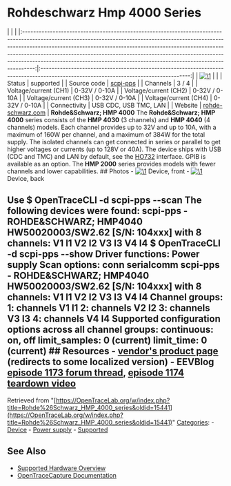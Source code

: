 # Rohdeschwarz Hmp 4000 Series

| | | |:----------------------------------------------------------------------------------------------------------------------------------------------------------------------------------------------------------------------------------------------------------------------------------------------------------------------------------------------------------------------------------------------------------:|:------------------------------------------------------------------------------------------------------------------------------------:| | [![\1](../../assets/hardware/general/\2)](./File:Rs_hmp4040_mugshot.png.html) | | | Status | supported | | Source code | [scpi-pps](http://github.com/OpenTraceLab/?p=OpenTraceCapture.git;a=tree;f=src/hardware/scpi-pps) | | Channels | 3 / 4 | | Voltage/current (CH1) | 0-32V / 0-10A | | Voltage/current (CH2) | 0-32V / 0-10A | | Voltage/current (CH3) | 0-32V / 0-10A | | Voltage/current (CH4) | 0-32V / 0-10A | | Connectivity | USB CDC, USB TMC, LAN | | Website | [rohde-schwarz.com](https://www.rohde-schwarz.com/product/hmp4000) | **Rohde&Schwarz; HMP 4000** The **Rohde&Schwarz; HMP 4000** series consists of the **HMP 4030** (3 channels) and **HMP 4040** (4 channels) models. Each channel provides up to 32V and up to 10A, with a maximum of 160W per channel, and a maximum of 384W for the total supply. The isolated channels can get connected in series or parallel to get higher voltages or currents (up to 128V or 40A). The device ships with USB (CDC and TMC) and LAN by default, see the [HO732](Hameg_HO732.html "Hameg HO732") interface. GPIB is available as an option. The **HMP 2000** series provides models with fewer channels and lower capabilities. ## Photos \- 
[![\1](../../assets/hardware/general/\2)](./File:Rs_hmp4040_front.png.html)
Device, front
\- 
[![\1](../../assets/hardware/general/\2)](./File:Rs_hmp4040_back.png.html)
Device, back
## Use $ OpenTraceCLI -d scpi-pps --scan The following devices were found: scpi-pps - ROHDE&SCHWARZ; HMP4040 HW50020003/SW2.62 [S/N: 104xxx] with 8 channels: V1 I1 V2 I2 V3 I3 V4 I4 $ OpenTraceCLI -d scpi-pps --show Driver functions: Power supply Scan options: conn serialcomm scpi-pps - ROHDE&SCHWARZ; HMP4040 HW50020003/SW2.62 [S/N: 104xxx] with 8 channels: V1 I1 V2 I2 V3 I3 V4 I4 Channel groups: 1: channels V1 I1 2: channels V2 I2 3: channels V3 I3 4: channels V4 I4 Supported configuration options across all channel groups: continuous: on, off limit_samples: 0 (current) limit_time: 0 (current) ## Resources \- [vendor's product page](https://www.rohde-schwarz.com/product/hmp4000) (redirects to some localized version) \- EEVBlog [episode 1173 forum thread](https://www.eevblog.com/forum/blog/eevblog-1173-rohde-schwarz-power-supply-bonanza/), [episode 1174 teardown video](https://www.youtube.com/watch?v=Z6F7Pwi6WLI)
Retrieved from "[https://OpenTraceLab.org/w/index.php?title=Rohde%26Schwarz_HMP_4000_series&oldid=15441](https://OpenTraceLab.org/w/index.php?title=Rohde%26Schwarz_HMP_4000_series&oldid=15441)" 
[Categories](specialcategories-specialcategories.md): \- [Device](./Category:Device.html "Category:Device") \- [Power supply](./Category:Power_supply.html "Category:Power supply") \- [Supported](./Category:Supported.html "Category:Supported")

## See Also
- [Supported Hardware Overview](../supported-hardware.md)
- [OpenTraceCapture Documentation](../../opentracecapture/overview.md)
